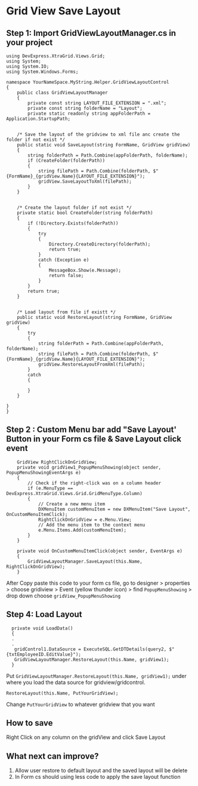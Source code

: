 # Grid View Save Layout

## Step 1: Import GridViewLayoutManager.cs in your project

    using DevExpress.XtraGrid.Views.Grid;
	using System;
	using System.IO;
	using System.Windows.Forms;

	namespace YourNameSpace.MyString.Helper.GridViewLayoutControl
	{
	    public class GridViewLayoutManager
	    {
	        private const string LAYOUT_FILE_EXTENSION = ".xml";
	        private const string folderName = "Layout";
	        private static readonly string appFolderPath = Application.StartupPath;


        /* Save the layout of the gridview to xml file anc create the folder if not exist */
        public static void SaveLayout(string FormName, GridView gridView)
        {
            string folderPath = Path.Combine(appFolderPath, folderName);
            if (CreateFolder(folderPath))
            {
                string filePath = Path.Combine(folderPath, $"{FormName}_{gridView.Name}{LAYOUT_FILE_EXTENSION}");
                gridView.SaveLayoutToXml(filePath);
            }
        }


        /* Create the layout folder if not exist */
        private static bool CreateFolder(string folderPath)
        {
            if (!Directory.Exists(folderPath))
            {
                try
                {
                    Directory.CreateDirectory(folderPath);
                    return true;
                }
                catch (Exception e)
                {
                    MessageBox.Show(e.Message);
                    return false;
                }
            }
            return true;
        }


        /* Load layout from file if existt */
        public static void RestoreLayout(string FormName, GridView gridView)
        {
            try
            {
                string folderPath = Path.Combine(appFolderPath, folderName);
                string filePath = Path.Combine(folderPath, $"{FormName}_{gridView.Name}{LAYOUT_FILE_EXTENSION}");
                gridView.RestoreLayoutFromXml(filePath);
            }
            catch
            {

            }
        }
 
    }
	}


## Step 2 : Custom Menu bar add "Save Layout' Button in your Form cs file & 	  Save Layout click event

        GridView RightClickOnGridView;
        private void gridView1_PopupMenuShowing(object sender, PopupMenuShowingEventArgs e)
        {
            // Check if the right-click was on a column header
            if (e.MenuType == DevExpress.XtraGrid.Views.Grid.GridMenuType.Column)
            {
                // Create a new menu item
                DXMenuItem customMenuItem = new DXMenuItem("Save Layout", OnCustomMenuItemClick);
                RightClickOnGridView = e.Menu.View;
                // Add the menu item to the context menu
                e.Menu.Items.Add(customMenuItem);
            }
        }

        private void OnCustomMenuItemClick(object sender, EventArgs e)
        {
            GridViewLayoutManager.SaveLayout(this.Name, RightClickOnGridView);
        }
	
After Copy paste this code to your form cs file, go to designer > properties > choose gridiview > Event (yellow thunder icon) > find `PopupMenuShowing` > drop down choose `gridView_PopupMenuShowing`
 
## Step 4: Load Layout 
      private void LoadData()
      {
      .
      .
       gridControl1.DataSource = ExecuteSQL.GetDTDetails(query2, $"{txtEmployeeID.EditValue}");
       GridViewLayoutManager.RestoreLayout(this.Name, gridView1);
      }
  Put `GridViewLayoutManager.RestoreLayout(this.Name, gridView1);` under where you load the data source for gridview/gridcontrol. 

    RestoreLayout(this.Name, PutYourGridView); 
   Change `PutYourGridView` to whatever gridview that you want

## How to save
Right Click on any column on the gridView and click Save Layout

## What next can improve?
1) Allow user restore to default layout and the saved layout will be delete
2) In Form cs should using less code to apply the save layout function
